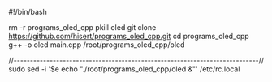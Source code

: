 #!/bin/bash

rm -r programs_oled_cpp
pkill oled
git clone https://github.com/hisert/programs_oled_cpp.git
cd  programs_oled_cpp
g++ -o oled main.cpp
/root/programs_oled_cpp/oled

//---------------------------------------------------------------------------//
sudo sed -i '$e echo "./root/programs_oled_cpp/oled &"' /etc/rc.local
